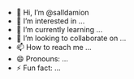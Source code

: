 - 👋 Hi, I’m @salldamion
- 👀 I’m interested in ...
- 🌱 I’m currently learning ...
- 💞️ I’m looking to collaborate on ...
- 📫 How to reach me ...
- 😄 Pronouns: ...
- ⚡ Fun fact: ...

<!---
salldamion/salldamion is a ✨ special ✨ repository because its `README.md` (this file) appears on your GitHub profile.
You can click the Preview link to take a look at your changes.
--->
